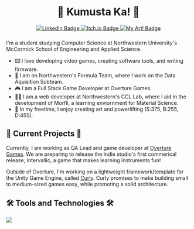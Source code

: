 <div id="Header & Badges" align="center">
  <h1>👋 Kumusta Ka! 👋 </h1>
  
  <a href="https://www.linkedin.com/in/evan-bertis-sample-1987901bb/">
    <img src="https://img.shields.io/badge/LinkedIn-blue?style=for-the-badge&logo=linkedin&logoColor=white" alt="LinkedIn Badge"/>
  </a>
  
  <a href="https://evanmakesstuff.itch.io/">
    <img src="https://img.shields.io/badge/Itch.io-FA5C5C?style=for-the-badge&logo=itchdotio&logoColor=white" alt="Itch.io Badge"/>
  </a>
  
  <a href="https://www.behance.net/evanbertis-?tracking_source=search_users%7Cevan%20bertis-sample">
    <img src="https://img.shields.io/badge/Behance-blue?style=for-the-badge&logo=behance&logoColor=white" alt="My Art! Badge"/>
  </a>
</div>

###

I'm a student studying Computer Science at Northwestern University's McCormick School of Engineering and Applied Science.
* ⌨️ I love developing video games, creating software tools, and writing firmware.
* 🚗 I am on Northwestern's Formula Team, where I work on the Data Aquisition Subteam.
* 🎮 I am a Full Stack Game Developer at Overture Games.
* 👨‍🔬 I am a web developer at Northwestern's CCL Lab, where I aid in the development of Morfli, a learning enviornment for Material Science.
* 🎨 In my freetime, I enjoy creating art and powerlifting (S:375, B:255, D:455).

## 🚧 Current Projects 🚧

Currently, I am working as QA Lead and game developer at [Overture Games](https://www.overture.games/). We are preparing to release the indie studio's first commerical release, Intervallic, a game that makes learning instruments fun!

Outside of Overture, I'm working on a lightweight framework/template for the Unity Game Engine, called [Curly](https://github.com/Evan-Bertis-Sample/Curly). Curly promises to make building small to medium-sized games easy, while promoting a solid architecture. 

## 🛠️ Tools and Technologies 🛠️

<a href="https://skillicons.dev">
    <img src="https://skillicons.dev/icons?i=cs,unity,cpp,cmake,arduino,matlab,python,blender,illustrator,photoshop,html,css,js,vue,latex&theme=dark" />
</a>

